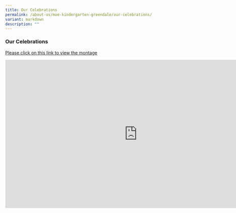 ```yaml
---
title: Our Celebrations
permalink: /about-us/moe-kindergarten-greendale/our-celebrations/
variant: markdown
description: ""
---
```

### Our Celebrations

[Please click on this link to view the montage](https://youtu.be/agYDSJspPL8?si=GmgQWkUQaRdL4QXH)
<br>
<iframe allowfullscreen="" allow="accelerometer; autoplay; clipboard-write; encrypted-media; gyroscope; picture-in-picture; web-share" frameborder="0" title="YouTube video player" src="https://www.youtube.com/embed/agYDSJspPL8?si=lHCxFAiPOztHuFML" height="470" width="836"></iframe>